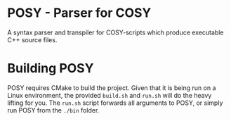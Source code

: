 # POSY - Parser for COSY

A syntax parser and transpiler for COSY-scripts which produce executable
C++ source files.

# Building POSY

POSY requires CMake to build the project. Given that it is being run on
a Linux environment, the provided `build.sh` and `run.sh` will do the
heavy lifting for you. The `run.sh` script forwards all arguments to POSY,
or simply run POSY from the `./bin` folder.



